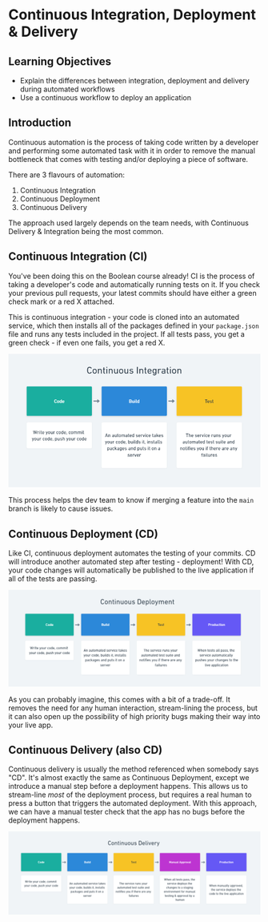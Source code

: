 # Continuous Integration, Deployment & Delivery

## Learning Objectives

- Explain the differences between integration, deployment and delivery during automated workflows
- Use a continuous workflow to deploy an application

## Introduction

Continuous automation is the process of taking code written by a developer and performing some automated task with it in order to remove the manual bottleneck that comes with testing and/or deploying a piece of software.

There are 3 flavours of automation:

1. Continuous Integration
2. Continuous Deployment
3. Continuous Delivery

The approach used largely depends on the team needs, with Continuous Delivery & Integration being the most common.

## Continuous Integration (CI)

You've been doing this on the Boolean course already! CI is the process of taking a developer's code and automatically running tests on it. If you check your previous pull requests, your latest commits should have either a green check mark or a red X attached.

This is continuous integration - your code is cloned into an automated service, which then installs all of the packages defined in your `package.json` file and runs any tests included in the project. If all tests pass, you get a green check - if even one fails, you get a red X.

![](./_assets/continuous-integration.PNG)

This process helps the dev team to know if merging a feature into the `main` branch is likely to cause issues.

## Continuous Deployment (CD)

Like CI, continuous deployment automates the testing of your commits. CD will introduce another automated step after testing - deployment! With CD, your code changes will automatically be published to the live application if all of the tests are passing.

![](./_assets/continuous-deployment.PNG)

As you can probably imagine, this comes with a bit of a trade-off. It removes the need for any human interaction, stream-lining the process, but it can also open up the possibility of high priority bugs making their way into your live app.

## Continuous Delivery (also CD)

Continuous delivery is usually the method referenced when somebody says "CD". It's almost exactly the same as Continuous Deployment, except we introduce a manual step before a deployment happens. This allows us to stream-line _most_ of the deployment process, but requires a real human to press a button that triggers the automated deployment. With this approach, we can have a manual tester check that the app has no bugs before the deployment happens.

![](./_assets/continuous-delivery.PNG)